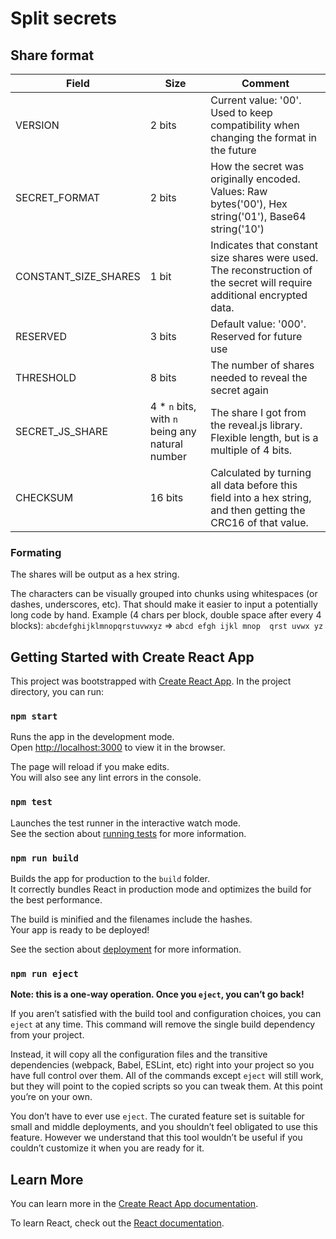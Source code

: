 # Split secrets

## Share format

Field | Size | Comment
---|---|---
VERSION | 2 bits | Current value: '00'. Used to keep compatibility when changing the format in the future
SECRET_FORMAT | 2 bits | How the secret was originally encoded. Values: Raw bytes('00'), Hex string('01'), Base64 string('10')
CONSTANT_SIZE_SHARES | 1 bit | Indicates that constant size shares were used. The reconstruction of the secret will require additional encrypted data.
RESERVED | 3 bits | Default value: '000'. Reserved for future use
THRESHOLD | 8 bits | The number of shares needed to reveal the secret again
SECRET_JS_SHARE | 4 * `n` bits, with `n` being any natural number | The share I got from the reveal.js library. Flexible length, but is a multiple of 4 bits.
CHECKSUM | 16 bits | Calculated by turning all data before this field into a hex string, and then getting the CRC16 of that value.

### Formating
The shares will be output as a hex string.

The characters can be visually grouped into chunks using whitespaces (or dashes, underscores, etc).
That should make it easier to input a potentially long code by hand.
Example (4 chars per block, double space after every 4 blocks):
`abcdefghijklmnopqrstuvwxyz` => `abcd efgh ijkl mnop  qrst uvwx yz`

## Getting Started with Create React App

This project was bootstrapped with [Create React App](https://github.com/facebook/create-react-app).
In the project directory, you can run:

### `npm start`

Runs the app in the development mode.\
Open [http://localhost:3000](http://localhost:3000) to view it in the browser.

The page will reload if you make edits.\
You will also see any lint errors in the console.

### `npm test`

Launches the test runner in the interactive watch mode.\
See the section about [running tests](https://facebook.github.io/create-react-app/docs/running-tests) for more information.

### `npm run build`

Builds the app for production to the `build` folder.\
It correctly bundles React in production mode and optimizes the build for the best performance.

The build is minified and the filenames include the hashes.\
Your app is ready to be deployed!

See the section about [deployment](https://facebook.github.io/create-react-app/docs/deployment) for more information.

### `npm run eject`

**Note: this is a one-way operation. Once you `eject`, you can’t go back!**

If you aren’t satisfied with the build tool and configuration choices, you can `eject` at any time. This command will remove the single build dependency from your project.

Instead, it will copy all the configuration files and the transitive dependencies (webpack, Babel, ESLint, etc) right into your project so you have full control over them. All of the commands except `eject` will still work, but they will point to the copied scripts so you can tweak them. At this point you’re on your own.

You don’t have to ever use `eject`. The curated feature set is suitable for small and middle deployments, and you shouldn’t feel obligated to use this feature. However we understand that this tool wouldn’t be useful if you couldn’t customize it when you are ready for it.

## Learn More

You can learn more in the [Create React App documentation](https://facebook.github.io/create-react-app/docs/getting-started).

To learn React, check out the [React documentation](https://reactjs.org/).
